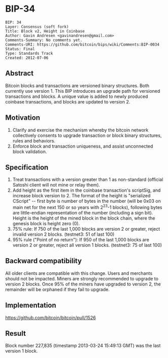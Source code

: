 # BIP-34

    BIP: 34
    Layer: Consensus (soft fork)
    Title: Block v2, Height in Coinbase
    Author: Gavin Andresen <gavinandresen@gmail.com>
    Comments-Summary: No comments yet.
    Comments-URI: https://github.com/bitcoin/bips/wiki/Comments:BIP-0034
    Status: Final
    Type: Standards Track
    Created: 2012-07-06

## Abstract

Bitcoin blocks and transactions are versioned binary structures.
Both currently use version 1.
This BIP introduces an upgrade path for versioned transactions and blocks.
A unique value is added to newly produced coinbase transactions, and blocks are updated to version 2.

## Motivation

1. Clarify and exercise the mechanism whereby the bitcoin network collectively consents to upgrade transaction or block binary structures, rules and behaviors.
2. Enforce block and transaction uniqueness, and assist unconnected block validation.

## Specification

1. Treat transactions with a version greater than 1 as non-standard (official Satoshi client will not mine or relay them).
2. Add height as the first item in the coinbase transaction's scriptSig, and increase block version to 2.
The format of the height is "serialized CScript" -- first byte is number of bytes in the number (will be 0x03 on main net for the next 150 or so years with 2<sup>23</sup>-1 blocks), following bytes are little-endian representation of the number (including a sign bit).
Height is the height of the mined block in the block chain, where the genesis block is height zero (0).
3. 75% rule: If 750 of the last 1,000 blocks are version 2 or greater, reject invalid version 2 blocks.
(testnet3: 51 of last 100)
4. 95% rule ("Point of no return"): If 950 of the last 1,000 blocks are version 2 or greater, reject all version 1 blocks.
(testnet3: 75 of last 100)

## Backward compatibility

All older clients are compatible with this change.
Users and merchants should not be impacted. Miners are strongly recommended to upgrade to version 2 blocks.
Once 95% of the miners have upgraded to version 2, the remainder will be orphaned if they fail to upgrade.

## Implementation

https://github.com/bitcoin/bitcoin/pull/1526

## Result

Block number 227,835 (timestamp 2013-03-24 15:49:13 GMT) was the last version 1 block.

